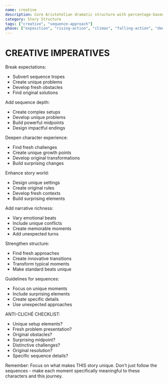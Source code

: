```yaml
---
name: creative
description: Core Aristotelian dramatic structure with percentage-based story stages and character elements
category: Story Structure
tags: ["creative", "sequence-approach"]
phase: ["exposition", "rising-action", "climax", "falling-action", "denouement"]
---
```


# CREATIVE IMPERATIVES

Break expectations:

* Subvert sequence tropes
* Create unique problems
* Develop fresh obstacles
* Find original solutions

Add sequence depth:

* Create complex setups
* Develop unique problems
* Build powerful midpoints
* Design impactful endings

Deepen character experience:

* Find fresh challenges
* Create unique growth points
* Develop original transformations
* Build surprising changes

Enhance story world:

* Design unique settings
* Create original rules
* Develop fresh contexts
* Build surprising elements

Add narrative richness:

* Vary emotional beats
* Include unique conflicts
* Create memorable moments
* Add unexpected turns

Strengthen structure:

* Find fresh approaches
* Create innovative transitions
* Transform typical moments
* Make standard beats unique

Guidelines for sequences:

* Focus on unique moments
* Include surprising elements
* Create specific details
* Use unexpected approaches

ANTI-CLICHÉ CHECKLIST:

* Unique setup elements?
* Fresh problem presentation?
* Original obstacles?
* Surprising midpoint?
* Distinctive challenges?
* Original resolution?
* Specific sequence details?

Remember: Focus on what makes THIS story unique. Don't just follow the sequences - make each moment specifically meaningful to these characters and this journey.
